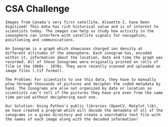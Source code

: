 # CSA Challenge
    Images from Canada's very first satellite, Alouette-I, have been digitized! This data has rich historical value and is of interest to scientists today. The images can help us study how activity in the ionosphere can interfere with satellite signals for navigation, positioning and communications.
    
    An Ionogram is a graph which showcases charged ion density at different altitudes of the atmosphere. Each ionogram has, encoded within it, information about the location, date and time the graph was recorded. All of these Ionograms were originally printed on rolls of film in the 1960s - 1970s. They were recently scanned and uploaded as image files (.tif format).  

    The Problem: For scientists to use this data, they have to manually plow through thousands of pictures and decipher the coded metadata by hand. The Ionograms are also not organized by date or location so scientists can’t tell if the pictures they have are even from the same time period without deciphering each one. 
    
    Our Solution: Using Python's public libraries (OpenCV, Matplot.lib), we have created a program which will decode the metadata of all of the ionograms in a given directory and create a searchable text file with the names of each image along with the decoded information!  
